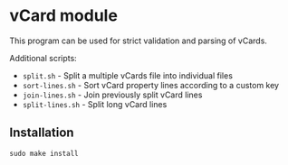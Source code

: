 vCard module
============

This program can be used for strict validation and parsing of vCards.

Additional scripts:

* `split.sh` - Split a multiple vCards file into individual files
* `sort-lines.sh` - Sort vCard property lines according to a custom key
* `join-lines.sh` - Join previously split vCard lines
* `split-lines.sh` - Split long vCard lines

Installation
------------

    sudo make install

